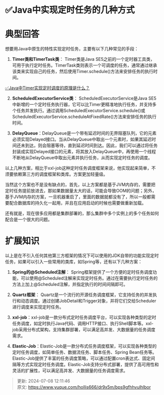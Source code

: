 # ✅Java中实现定时任务的几种方式

# 典型回答


想要用Java中原生的特性实现定时任务，主要有以下几种常见的手段：



1. **Timer类和TimerTask类**： Timer类是Java SE5之前的一个定时器工具类，可用于执行定时任务。TimerTask类则表示一个可调度的任务，通常通过继承该类来实现自己的任务，然后使用Timer.schedule()方法来安排任务的执行时间。



[✅Java中Timer实现定时调度的原理是什么？](https://www.yuque.com/hollis666/dr9x5m/gn6ap7qm2wwhtylk)



2. **ScheduledExecutorService类**： ScheduledExecutorService是Java SE5中新增的一个定时任务执行器，它可以比Timer更精准地执行任务，并支持多个任务并发执行。通过调用ScheduledExecutorService.schedule()或ScheduledExecutorService.scheduleAtFixedRate()方法来安排任务的执行时间。



3. **DelayQueue**：DelayQueue是一个带有延迟时间的无界阻塞队列，它的元素必须实现Delayed接口。当从DelayQueue中取出一个元素时，如果其延迟时间还未到达，则会阻塞等待，直到延迟时间到达。因此，我们可以通过将任务封装成实现Delayed接口的元素，将其放入DelayQueue中，再使用一个线程不断地从DelayQueue中取出元素并执行任务，从而实现定时任务的调度。



以上几种方案，相比于xxl-job这种定时任务调度框架来说，他实现起来简单，不须要依赖第三方的调度框架和类库。方案更加轻量级。



当然这个方案也不是没有缺点的，首先，以上方案都是基于JVM内存的，需要把定时任务提前放进去，那如果数据量太大的话，可能会导致OOM的问题；另外，基于JVM内存的方案，一旦机器重启了，里面的数据就都没有了，所以一般都需要配合数据库的持久化一起用，并且在应用启动的时候也需要做重新加载。



还有就是，现在很多应用都是集群部署的，那么集群中多个实例上的多个任务如何配合是一个很大的问题。



# 扩展知识


以上是在不引入任何其他第三方框架的情况下可以使用的JDK自带的功能实现定时任务，如果可以引入一些常用的类库，如Spring等，还有以下几种方案：



1. **Spring的@Scheduled注解**： Spring框架提供了一个方便的定时任务调度功能，可以使用@Scheduled注解来实现定时任务。通过在需要执行定时任务的方法上加上@Scheduled注解，并指定执行的时间间隔即可。



2. **Quartz框架**： Quartz是一个流行的开源任务调度框架，它支持任务的并发执行和动态调度。通过创建JobDetail和Trigger对象，并将它们交给Scheduler进行调度来实现定时任务。



3. **xxl-job**：xxl-job是一款分布式定时任务调度平台，可以实现各种类型的定时任务调度，如定时执行Java代码、调用HTTP接口、执行Shell脚本等。xxl-job采用分布式架构，支持集群部署，可以满足高并发、大数据量的任务调度需求。



4. **Elastic-Job**：Elastic-Job是一款分布式任务调度框架，可以实现各种类型的定时任务调度，如简单任务、数据流任务、脚本任务、Spring Bean任务等。Elastic-Job提供了丰富的任务调度策略，可以通过配置cron表达式、固定间隔等方式实现定时任务调度。Elastic-Job支持分布式部署，提供了高可用性和灵活的扩展性，可以满足高并发、大数据量的任务调度需求。



> 更新: 2024-07-08 12:11:46  
> 原文: <https://www.yuque.com/hollis666/dr9x5m/bps9gfhhvulhlbor>